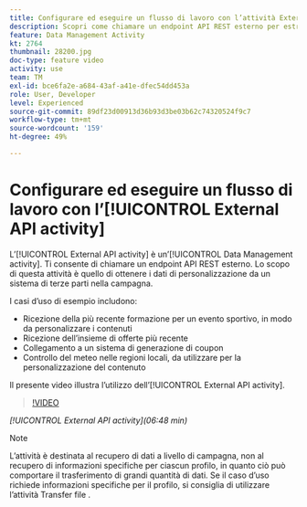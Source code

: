 ```yaml
---
title: Configurare ed eseguire un flusso di lavoro con l’attività External API
description: Scopri come chiamare un endpoint API REST esterno per estrarre dati di personalizzazione da un sistema di terze parti nella campagna.
feature: Data Management Activity
kt: 2764
thumbnail: 28200.jpg
doc-type: feature video
activity: use
team: TM
exl-id: bce6fa2e-a684-43af-a41e-dfec54dd453a
role: User, Developer
level: Experienced
source-git-commit: 89df23d00913d36b93d3be03b62c74320524f9c7
workflow-type: tm+mt
source-wordcount: '159'
ht-degree: 49%

---
```


# Configurare ed eseguire un flusso di lavoro con l’[!UICONTROL External API activity]

L’[!UICONTROL External API activity] è un’[!UICONTROL Data Management activity]. Ti consente di chiamare un endpoint API REST esterno. Lo scopo di questa attività è quello di ottenere i dati di personalizzazione da un sistema di terze parti nella campagna.

I casi d’uso di esempio includono:

* Ricezione della più recente formazione per un evento sportivo, in modo da personalizzare i contenuti
* Ricezione dell’insieme di offerte più recente
* Collegamento a un sistema di generazione di coupon
* Controllo del meteo nelle regioni locali, da utilizzare per la personalizzazione del contenuto

Il presente video illustra l’utilizzo dell’[!UICONTROL External API activity].

>[!VIDEO](https://video.tv.adobe.com/v/28200/?quality=12&learn=on)

*[!UICONTROL External API activity](06:48 min)*

>[!NOTE]
>
>L’attività è destinata al recupero di dati a livello di campagna, non al recupero di informazioni specifiche per ciascun profilo, in quanto ciò può comportare il trasferimento di grandi quantità di dati. Se il caso d’uso richiede informazioni specifiche per il profilo, si consiglia di utilizzare l’attività Transfer file .
